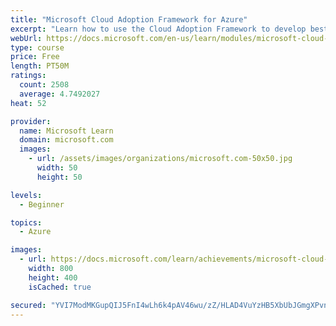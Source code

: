```yaml
---
title: "Microsoft Cloud Adoption Framework for Azure"
excerpt: "Learn how to use the Cloud Adoption Framework to develop best practices for cloud adoption in real-world scenarios."
webUrl: https://docs.microsoft.com/en-us/learn/modules/microsoft-cloud-adoption-framework-for-azure/
type: course
price: Free
length: PT50M
ratings:
  count: 2508
  average: 4.7492027
heat: 52

provider:
  name: Microsoft Learn
  domain: microsoft.com
  images:
    - url: /assets/images/organizations/microsoft.com-50x50.jpg
      width: 50
      height: 50

levels:
  - Beginner

topics:
  - Azure

images:
  - url: https://docs.microsoft.com/learn/achievements/microsoft-cloud-adoption-framework-for-azure-social.png
    width: 800
    height: 400
    isCached: true

secured: "YVI7ModMKGupQIJ5FnI4wLh6k4pAV46wu/zZ/HLAD4VuYzHB5XbUbJGmgXPvnk9aXYGI+1EIHZAURsuut6RHyA5pdZh6q6BMjAjI31C2SoInyJn9/hBEzV6l1ebyxDVENLBOExshCha183zX+YZ/G2o707CiVgIOonRPaqn/phjsydde0bwlIICJNZsBfJvy1puYcKho9SQ1QKXansnByGlBgaoX4NDHXenoQt4dKoxLhSmMs2eWdoLapdrxilj/4oiA+btHfaSM3SsrACJntMsWwor4FtQLel8oXcwz+d3ZgQOqfcx0T/dZiDG5DXnf26QvzoPNKg4h66AftFFolRuUukpj4EnhiuyUMT6glGB4p+HTxTI4tKda4znMRXOB7RcRZ9rjEeYsEeFBQ2IRW1Be+1XdoDco9mJ0EWNdPOU=;ImO0KadvS8/8srRN8W/F2Q=="
---
```


